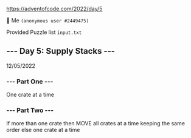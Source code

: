 https://adventofcode.com/2022/day/5

:man_dancing: Me ```(anonymous user #2449475)```

Provided Puzzle list ```input.txt```

## --- Day 5: Supply Stacks ---

12/05/2022

### --- Part One ---
One crate at a time  
         
        

### --- Part Two ---
If more than one crate then MOVE all crates at a time keeping the same order else one crate at a time
